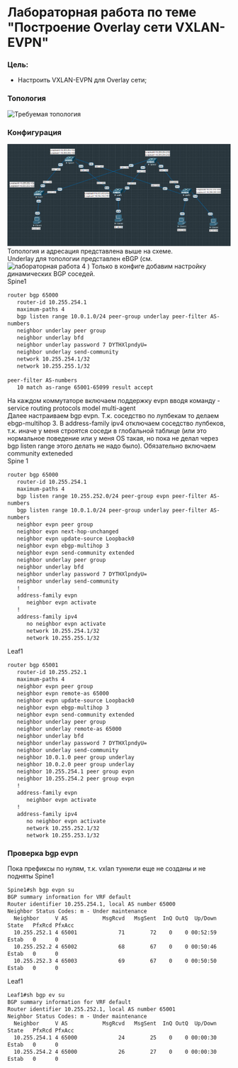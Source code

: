 # Лабораторная работа по теме "Построение Overlay сети VXLAN-EVPN"

### Цель:
- Настроить VXLAN-EVPN для Overlay сети;

### Топология
![Требуемая топология](reference_topology.avif "Требуемая топология")

### Конфигурация
![Текущая топология](eve-ng_topology.png "Текущая топология")
Топология и адресация представлена выше на схеме.   
Underlay для топологии представлен eBGP (см. ![лабораторная работа 4](https://github.com/ruslmir/dc-design/tree/main/lab4 "лабораторная работа 4") ) Только в конфиге добавим настройку динамических BGP соседей.  
Spine1
```
router bgp 65000
   router-id 10.255.254.1
   maximum-paths 4
   bgp listen range 10.0.1.0/24 peer-group underlay peer-filter AS-numbers
   neighbor underlay peer group
   neighbor underlay bfd
   neighbor underlay password 7 DYTHXlpndyU=
   neighbor underlay send-community
   network 10.255.254.1/32
   network 10.255.255.1/32

peer-filter AS-numbers
   10 match as-range 65001-65099 result accept
```

На каждом коммутаторе включаем поддержку evpn вводя команду - service routing protocols model multi-agent  
Далее настраиваем bgp evpn. Т.к. соседство по лупбекам то делаем ebgp-multihop 3. В address-family ipv4 отключаем соседство лупбеков, т.к. иначе у меня строятся соседи в глобальной таблице (или это нормальное поведение или у меня OS такая, но пока не делал через bgp listen range этого делать не надо было). Обязательно включаем community exteneded  
Spine 1
```
router bgp 65000
   router-id 10.255.254.1
   maximum-paths 4
   bgp listen range 10.255.252.0/24 peer-group evpn peer-filter AS-numbers
   bgp listen range 10.0.1.0/24 peer-group underlay peer-filter AS-numbers
   neighbor evpn peer group
   neighbor evpn next-hop-unchanged
   neighbor evpn update-source Loopback0
   neighbor evpn ebgp-multihop 3
   neighbor evpn send-community extended
   neighbor underlay peer group
   neighbor underlay bfd
   neighbor underlay password 7 DYTHXlpndyU=
   neighbor underlay send-community
   !
   address-family evpn
      neighbor evpn activate
   !
   address-family ipv4
      no neighbor evpn activate
      network 10.255.254.1/32
      network 10.255.255.1/32
```
Leaf1
```
router bgp 65001
   router-id 10.255.252.1
   maximum-paths 4
   neighbor evpn peer group
   neighbor evpn remote-as 65000
   neighbor evpn update-source Loopback0
   neighbor evpn ebgp-multihop 3
   neighbor evpn send-community extended
   neighbor underlay peer group
   neighbor underlay remote-as 65000
   neighbor underlay bfd
   neighbor underlay password 7 DYTHXlpndyU=
   neighbor underlay send-community
   neighbor 10.0.1.0 peer group underlay
   neighbor 10.0.2.0 peer group underlay
   neighbor 10.255.254.1 peer group evpn
   neighbor 10.255.254.2 peer group evpn
   !
   address-family evpn
      neighbor evpn activate
   !
   address-family ipv4
      no neighbor evpn activate
      network 10.255.252.1/32
      network 10.255.253.1/32
```

### Проверка bgp evpn 
Пока префиксы по нулям, т.к. vxlan туннели еще не созданы и не подняты
Spine1
```
Spine1#sh bgp evpn su
BGP summary information for VRF default
Router identifier 10.255.254.1, local AS number 65000
Neighbor Status Codes: m - Under maintenance
  Neighbor     V AS           MsgRcvd   MsgSent  InQ OutQ  Up/Down State   PfxRcd PfxAcc
  10.255.252.1 4 65001             71        72    0    0 00:52:59 Estab   0      0
  10.255.252.2 4 65002             68        67    0    0 00:50:46 Estab   0      0
  10.255.252.3 4 65003             69        67    0    0 00:50:50 Estab   0      0
```
Leaf1
```
Leaf1#sh bgp ev su
BGP summary information for VRF default
Router identifier 10.255.252.1, local AS number 65001
Neighbor Status Codes: m - Under maintenance
  Neighbor     V AS           MsgRcvd   MsgSent  InQ OutQ  Up/Down State   PfxRcd PfxAcc
  10.255.254.1 4 65000             24        25    0    0 00:00:30 Estab   0      0
  10.255.254.2 4 65000             26        27    0    0 00:00:30 Estab   0      0

```

